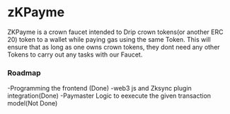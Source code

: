 # zKPayme

ZKPayme is a crown faucet intended to Drip crown tokens(or another ERC 20) token to a wallet while paying gas using the same Token.
This will ensure that as long as one owns crown tokens, they dont need any other Tokens to carry out any tasks with our Faucet.

### Roadmap

-Programming the frontend (Done)
-web3 js and Zksync plugin integration(Done)
-Paymaster Logic to eexecute the given transaction model(Not Done)


